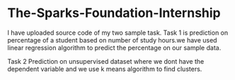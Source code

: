 # The-Sparks-Foundation-Internship
I have uploaded source code of my two sample task. 
Task 1 is prediction on percentage of a student based on number of study hours.we have used linear regression algorithm to predict the percentage on our sample data.

Task 2 Prediction on unsupervised dataset where we dont have the dependent variable and we use k means algorithm 
to find clusters.
